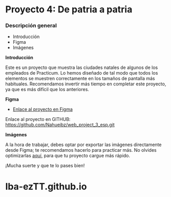 # Proyecto 4: De patria a patria
### Descripción general    
* Introducción  
* Figma  
* Imágenes  
  
**Introducción**    
  
Este es un proyecto que muestra las ciudades natales de algunos de los empleados de Practicum. Lo hemos diseñado de tal modo que todos los elementos se muestren correctamente en los tamaños de pantalla más habituales. Recomendamos invertir más tiempo en completar este proyecto, ya que es más difícil que los anteriores.     
  
**Figma**  
  
* [Enlace al proyecto en Figma](https://www.figma.com/file/ZW8wxTYTZH2czTTfDMVHWq/WEB%2C-Sprint-3-%3A-De-patria-a-patria-%7C-desktop-%2B-mobile?node-id=0%3A1)  

Enlace al proyecto en GITHUB: https://github.com/Nahueibz/web_project_3_esp.git 

**Imágenes**  
  
A la hora de trabajar, debes optar por exportar las imágenes directamente desde Figma; te recomendamos hacerlo para practicar más. No olvides optimizarlas [aquí](https://tinypng.com/), para que tu proyecto cargue más rápido.   
  
¡Mucha suerte y que te lo pases bien! 
# Iba-ezTT.github.io
